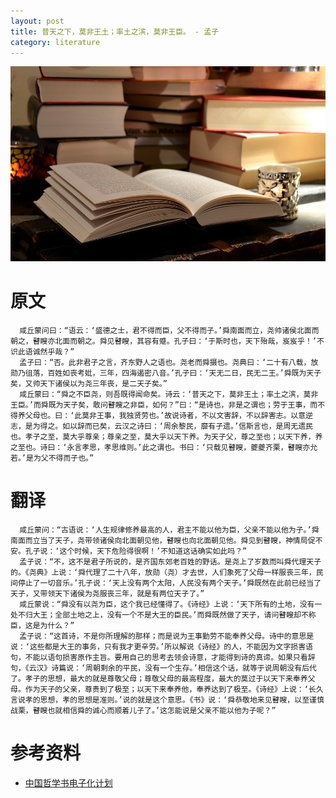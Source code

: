 ```yaml
---
layout: post
title: 普天之下，莫非王土；率土之滨，莫非王臣。 - 孟子
category: literature
---
```


![](/assets/img/literature.jpg)

# 原文

      咸丘蒙问曰：“语云：‘盛德之士，君不得而臣，父不得而子。’舜南面而立，尧帅诸侯北面而朝之，瞽瞍亦北面而朝之。舜见瞽瞍，其容有蹙。孔子曰：‘于斯时也，天下殆哉，岌岌乎！’不识此语诚然乎哉？”
      孟子曰：“否。此非君子之言，齐东野人之语也。尧老而舜摄也。尧典曰：‘二十有八载，放勋乃徂落，百姓如丧考妣，三年，四海遏密八音。’孔子曰：‘天无二日，民无二王。’舜既为天子矣，又帅天下诸侯以为尧三年丧，是二天子矣。”
      咸丘蒙曰：“舜之不臣尧，则吾既得闻命矣。诗云：‘普天之下，莫非王土；率土之滨，莫非王臣。’而舜既为天子矣，敢问瞽瞍之非臣，如何？”曰：“是诗也，非是之谓也；劳于王事，而不得养父母也。曰：‘此莫非王事，我独贤劳也。’故说诗者，不以文害辞，不以辞害志。以意逆志，是为得之。如以辞而已矣，云汉之诗曰：‘周余黎民，靡有孑遗。’信斯言也，是周无遗民也。孝子之至，莫大乎尊亲；尊亲之至，莫大乎以天下养。为天子父，尊之至也；以天下养，养之至也。诗曰：‘永言孝思，孝思维则。’此之谓也。书曰：‘只载见瞽瞍，夔夔齐栗，瞽瞍亦允若。’是为父不得而子也。”

# 翻译

      咸丘蒙问：“古语说：‘人生规律修养最高的人，君主不能以他为臣，父亲不能以他为子。’舜南面而立当了天子，尧带领诸侯向北面朝见他，瞽瞍也向北面朝见他。舜见到瞽瞍，神情局促不安。孔子说：‘这个时候，天下危险得很啊！’不知道这话确实如此吗？”
      孟子说：“不，这不是君子所说的，是齐国东郊老百姓的野话。是尧上了岁数而叫舜代理天子的。《尧典》上说：‘舜代理了二十八年，放勋（尧）才去世，人们象死了父母一样服丧三年，民间停止了一切音乐。’孔子说：‘天上没有两个太阳，人民没有两个天子。’舜既然在此前已经当了天子，又带领天下诸侯为尧服丧三年，就是有两位天子了。”
      咸丘蒙说：“舜没有以尧为臣，这个我已经懂得了。《诗经》上说：‘天下所有的土地，没有一处不归大王；全部土地之上，没有一个不是大王的臣民。’而舜既然做了天子，请问瞽瞍却不称臣，这是为什么？”
      孟子说：“这首诗，不是你所理解的那样；而是说为王事勤劳不能奉养父母。诗中的意思是说：‘这些都是大王的事务，只有我才更辛劳。’所以解说《诗经》的人，不能因为文字损害语句，不能以语句损害原作主旨。要用自己的思考去领会诗意，才能得到诗的真谛。如果只看辞句，《云汉》诗篇说：‘周朝剩余的平民，没有一个生存。’相信这个话，就等于说周朝没有后代了。孝子的思想，最大的就是尊敬父母；尊敬父母的最高程度，最大的莫过于以天下来奉养父母。作为天子的父亲，尊贵到了极至；以天下来奉养他，奉养达到了极至。《诗经》上说：‘长久言说孝的思想，孝的思想是准则。’说的就是这个意思。《书》说：‘舜恭敬地来见瞽瞍，以至谨慎战栗，瞽瞍也就相信舜的诚心而顺着儿子了。’这怎能说是父亲不能以他为子呢？”
      
# 参考资料

* [中国哲学书电子化计划][1]

[1]: http://ctext.org/mengzi/wan-zhang-i/zhs